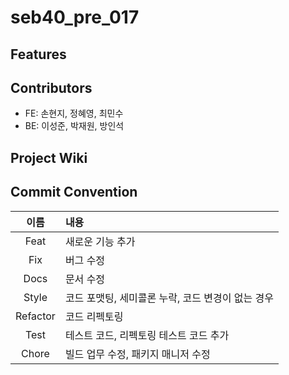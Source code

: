 # seb40_pre_017



## Features


## Contributors

- FE: 손현지, 정혜영, 최민수
- BE: 이성준, 박재원, 방인석

## Project Wiki

## Commit Convention
|이름|내용|
|:--:|:--|
|Feat|새로운 기능 추가|
|Fix|버그 수정|
|Docs|문서 수정|
|Style|코드 포맷팅, 세미콜론 누락, 코드 변경이 없는 경우|
|Refactor|코드 리펙토링|
|Test|테스트 코드, 리펙토링 테스트 코드 추가|
|Chore|빌드 업무 수정, 패키지 매니저 수정|

